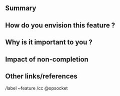 <!-- 
Please read this!

Before opening a new issue, make sure to search for keywords in the issues
filtered by "type::feature" label:

- https://gitlab.com/opsocket/infra-gdr/issues?label_name%5B%5D=type::feature

and verify the issue you're about to submit isn't a duplicate.
 -->

## Summary

<!-- Summarize your feature request concisely -->

## How do you envision this feature ?

<!-- If you have a proposition about how the feature should behave, or how it could be implemented -->

## Why is it important to you ?

<!-- Please describe the positive impact you would experience if this feature was made available -->

## Impact of non-completion

<!-- Please describe any issues or challenges in case the issue is not implemented -->

## Other links/references

<!-- Add links to lines of code, examples, guides, tools, specifications or documents that are directly related to the request -->

/label ~feature
/cc @opsocket
